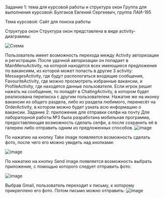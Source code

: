Задание 1: тема для курсовой работы и структура окон
Группа для выполнения курсовой: Булгаков Евгений Сергеевич, группа ЛАИ-195

Тема курсовой: Сайт для поиска работы

Структура окон
Структура окон представлена в виде activity-диаграммы:

![Схема](https://user-images.githubusercontent.com/81901959/166131488-4c970fcb-60e9-4fd8-a343-5404bfaed78b.jpg)

Пользователь имеет возможность перехода между Activity авторизации и регистрации. После удачной авторизации он попадает в MainMenuActivity, на которой находятся всех имеющиеся предложения по вакансиям, из которой может попасть в другие 3 activity: MessagesActivity, где будут распологаться входящие сообщения, FavouriteActivity, где можно просмотреть избранные вакансии, и ProfileActivity, где находятся данные пользователя. Если игрок решит нажать на сообщение, то попадёт в ChatingActivity, в котором будет реализована переписка с другим пользователем. Нажатие же на иконку вакансии из общего раздела, либо из раздела любимого, перенесёт на OrderActivity, в котором можно будет узнать всю информацию о вакансии.
Задание 2: приложение для отправки селфи на почту
Для лабораторной работы №3 была разработана мобильная программа, предоставляющая возможность сделать селфи, а после сохранить её в галерею либо отправить одним из предложенных способов. 
![image](https://user-images.githubusercontent.com/81901959/166132174-580b4343-8487-4495-a6fc-8522e22dc3a3.png)


По нажатию на кнопку Take image появляется возможность сделать фото, после чего его можно увидеть над кнопками:

![image](https://user-images.githubusercontent.com/81901959/166132178-7fc68c4c-8145-4756-8686-a771de23d2fb.png)

По нажатию на кнопку Send image появляется возможность выбрать приложение, с помощью которого следует отправить фото:

![image](https://user-images.githubusercontent.com/81901959/166132181-547b9c14-d487-4d6c-a55a-cdc7ffdfde1d.png)

Выбрав Gmail, пользователь переходит к письму, к которому прикреплено его фото. Потом письмо можно отправить:
![image](https://user-images.githubusercontent.com/81901959/166132187-f69e2435-2eb5-42a1-9cef-b97e835239d7.png)
